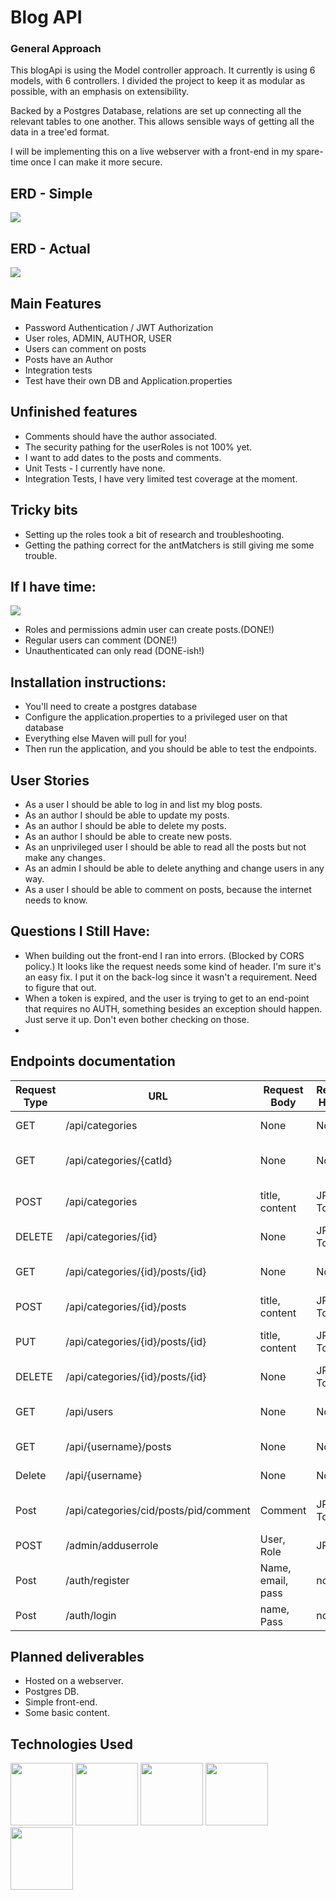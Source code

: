 # Blog API

### General Approach
This blogApi is using the Model controller approach. It currently is using 6 models, with 6 controllers. I divided the 
project to keep it as modular as possible, with an emphasis on extensibility. 

Backed by a Postgres Database, relations are set up connecting all the relevant tables to one another. This allows 
sensible ways of getting all the data in a tree'ed format. 

I will be implementing this on a live webserver with a front-end in my spare-time once I can make it more secure. 


## ERD - Simple
![](./README/ERD.png)

## ERD - Actual
![](./README/actual.png)

## Main Features
* Password Authentication / JWT Authorization
* User roles, ADMIN, AUTHOR, USER
* Users can comment on posts
* Posts have an Author
* Integration tests
* Test have their own DB and Application.properties

## Unfinished features
* Comments should have the author associated.
* The security pathing for the userRoles is not 100% yet.
* I want to add dates to the posts and comments.
* Unit Tests - I currently have none. 
* Integration Tests, I have very limited test coverage at the moment. 

## Tricky bits
* Setting up the roles took a bit of research and troubleshooting.
* Getting the pathing correct for the antMatchers is still giving me some trouble.


## If I have time:
![](./README/ambitious.erd.png)
* Roles and permissions admin user can create posts.(DONE!)
* Regular users can comment (DONE!)
* Unauthenticated can only read (DONE-ish!)

## Installation instructions:
* You'll need to create a postgres database
* Configure the application.properties to a privileged user on that database
* Everything else Maven will pull for you!
* Then run the application, and you should be able to test the endpoints.

## User Stories
* As a user I should be able to log in and list my blog posts.
* As an author I should be able to update my posts.
* As an author I should be able to delete my posts.
* As an author I should be able to create new posts.
* As an unprivileged user I should be able to read all the posts but not make any changes.
* As an admin I should be able to delete anything and change users in any way.
* As a user I should be able to comment on posts, because the internet needs to know.

## Questions I Still Have:
* When building out the front-end I ran into errors. (Blocked by CORS policy.)  It looks like the request needs some kind of header.  I'm sure it's an easy fix. I put it on the back-log since it wasn't a requirement. Need to figure that out.
* When a token is expired, and the user is trying to get to an end-point that requires no AUTH, something besides an exception should happen. Just serve it up. Don't even bother checking on those. 
* 


## Endpoints documentation

| Request Type | URL                                   | Request Body      | Request Header | Function                | Access |
|--------------|---------------------------------------|-------------------|----------------|-------------------------|--------|
| GET          | /api/categories                       | None              | None           | List all Categories     | Any    |
| GET          | /api/categories/{catId}               | None              | None           | Get a specific category | ANY    |
| POST         | /api/categories                       | title, content    | JPA Token      | Create new category     | Author |
| DELETE       | /api/categories/{id}                  | None              | JPA Token      | Remove a category       | Admin  |
| GET          | /api/categories/{id}/posts/{id}       | None              | None           | Get a specific post     | Any    |
| POST         | /api/categories/{id}/posts            | title, content    | JPA Token      | Create A new post       | Author |
| PUT          | /api/categories/{id}/posts/{id}       | title, content    | JPA Token      | Update an existing post | Author |
| DELETE       | /api/categories/{id}/posts/{id}       | None              | JPA Token      | Delete a post           | Author |
| GET          | /api/users                            | None              | None           | Shows a list of users   | Any    |
| GET          | /api/{username}/posts                 | None              | None           | Shows all user posts    | Any    |
| Delete       | /api/{username}                       | None              | None           | Delete a user           | Admin  |
| Post         | /api/categories/cid/posts/pid/comment | Comment           | JPA Token      | Create a New Comment    | USER+  |
| POST         | /admin/adduserrole                    | User, Role        | JPA            | Add a role to a user    | Admin  |
| Post         | /auth/register                        | Name, email, pass | none           | Register a user         | Any    |
| Post         | /auth/login                           | name, Pass        | none           | Login a user            | ANY    |

## Planned deliverables
* Hosted on a webserver.
* Postgres DB.
* Simple front-end.
* Some basic content.

## Technologies Used
<img height="100" style="display: inline" src="./README/spring-logo.svg"/>
<img height="100" style="display: inline" src="./README/junit.png"/>
<img height="100" style="display: inline" src="./README/lombok.png"/>
<img height="100" style="display: inline" src="./README/postgres.png"/>
<img height="100" style="display: inline" src="./README/javalogo.png"/>